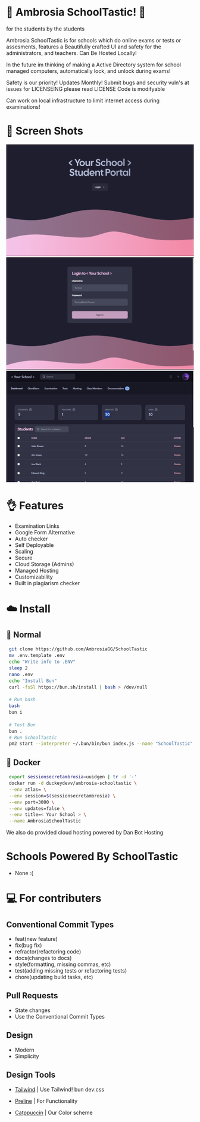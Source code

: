# 📖 Ambrosia SchoolTastic! 📖
for the students by the students  

Ambrosia SchoolTastic is for schools which do online exams or tests or assesments,
features a Beautifully crafted UI and safety for the administrators, and teachers.
Can Be Hosted Locally!

In the future im thinking of making a Active Directory system for school managed computers,
automatically lock, and unlock during exams!

Safety is our priority!
Updates Monthly! Submit bugs and security vuln's at issues
for LICENSEING please read LICENSE
Code is modifyable

Can work on local infrastructure to limit internet access during examinations!

# 📸 Screen Shots

![](./Github/Land.png)
![](./Github/Login.png)
![](./Github/Dash.png)

# 👌 Features
* Examination Links
* Google Form Alternative
* Auto checker
* Self Deployable
* Scaling
* Secure
* Cloud Storage (Admins)
* Managed Hosting
* Customizability
* Built in plagiarism checker

# ☁️ Install

## 🤖 Normal
```bash 
 git clone https://github.com/AmbrosiaGG/SchoolTastic
 mv .env.template .env
 echo "Write info to .ENV"
 sleep 2
 nano .env
 echo "Install Bun"
 curl -fsSl https://bun.sh/install | bash > /dev/null

 # Run bash
 bash
 bun i

 # Test Bun
 bun .
 # Run SchoolTastic
 pm2 start --interpreter ~/.bun/bin/bun index.js --name "SchoolTastic" -- -color
```

## 🐋 Docker
```bash 
 export sessionsecretambrosia=uuidgen | tr -d '-'
 docker run -d duckeydevv/ambrosia-schooltastic \
 --env atlas= \
 --env session=$(sessionsecretambrosia) \
 --env port=3000 \
 --env updates=false \
 --env title=< Your School > \
 --name AmbrosiaSchoolTastic
```

We also do provided cloud hosting powered
by Dan Bot Hosting

# Schools Powered By SchoolTastic
* None :(

# 💻 For contributers 
## Conventional Commit Types
* feat(new feature)
* fix(bug fix)
* refractor(refactoring code)
* docs(changes to docs)
* style(formatting, missing commas, etc)
* test(adding missing tests or refactoring tests)
* chore(updating build tasks, etc)

## Pull Requests
* State changes
* Use the Conventional Commit Types

## Design
* Modern 
* Simplicity

## Design Tools
* [Tailwind](https://tailwindcss.com) | Use Tailwind! bun dev:css

* [Preline](https://preline.co) | For Functionality

* [Catppuccin](https://github.com/catppuccin/catppuccin/blob/main/docs/style-guide.md) | Our Color scheme
